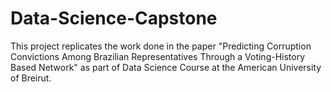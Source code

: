 # Data-Science-Capstone
This project replicates the work done in the paper "Predicting Corruption Convictions Among Brazilian Representatives Through a Voting-History Based Network" as part of Data Science Course at the American University of Breirut.
